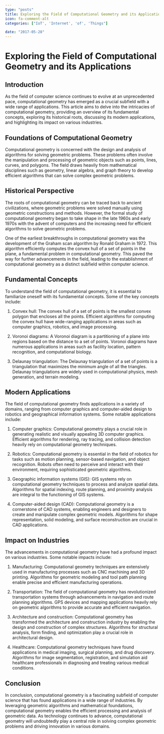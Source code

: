 ```yaml
---
type: "posts"
title: Exploring the Field of Computational Geometry and its Applications
icon: fa-comment-alt
categories: ["IoT', 'Internet', 'of', 'Things"]

date: "2017-05-28"
---
```




# Exploring the Field of Computational Geometry and its Applications

## Introduction

As the field of computer science continues to evolve at an unprecedented pace, computational geometry has emerged as a crucial subfield with a wide range of applications. This article aims to delve into the intricacies of computational geometry, providing an overview of its fundamental concepts, exploring its historical roots, discussing its modern applications, and highlighting its impact on various industries.

## Foundations of Computational Geometry

Computational geometry is concerned with the design and analysis of algorithms for solving geometric problems. These problems often involve the manipulation and processing of geometric objects such as points, lines, curves, and polygons. The field draws heavily from mathematical disciplines such as geometry, linear algebra, and graph theory to develop efficient algorithms that can solve complex geometric problems.

## Historical Perspective

The roots of computational geometry can be traced back to ancient civilizations, where geometric problems were solved manually using geometric constructions and methods. However, the formal study of computational geometry began to take shape in the late 1960s and early 1970s with the advent of computers and the increasing need for efficient algorithms to solve geometric problems.

One of the earliest breakthroughs in computational geometry was the development of the Graham scan algorithm by Ronald Graham in 1972. This algorithm efficiently computes the convex hull of a set of points in the plane, a fundamental problem in computational geometry. This paved the way for further advancements in the field, leading to the establishment of computational geometry as a distinct subfield within computer science.

## Fundamental Concepts

To understand the field of computational geometry, it is essential to familiarize oneself with its fundamental concepts. Some of the key concepts include:

1. Convex hull: The convex hull of a set of points is the smallest convex polygon that encloses all the points. Efficient algorithms for computing the convex hull have wide-ranging applications in areas such as computer graphics, robotics, and image processing.

2. Voronoi diagrams: A Voronoi diagram is a partitioning of a plane into regions based on the distance to a set of points. Voronoi diagrams have numerous applications in areas such as facility location, pattern recognition, and computational biology.

3. Delaunay triangulation: The Delaunay triangulation of a set of points is a triangulation that maximizes the minimum angle of all the triangles. Delaunay triangulations are widely used in computational physics, mesh generation, and terrain modeling.

## Modern Applications

The field of computational geometry finds applications in a variety of domains, ranging from computer graphics and computer-aided design to robotics and geographical information systems. Some notable applications include:

1. Computer graphics: Computational geometry plays a crucial role in generating realistic and visually appealing 3D computer graphics. Efficient algorithms for rendering, ray tracing, and collision detection heavily rely on computational geometry techniques.

2. Robotics: Computational geometry is essential in the field of robotics for tasks such as motion planning, sensor-based navigation, and object recognition. Robots often need to perceive and interact with their environment, requiring sophisticated geometric algorithms.

3. Geographic information systems (GIS): GIS systems rely on computational geometry techniques to process and analyze spatial data. Algorithms for spatial indexing, route planning, and proximity analysis are integral to the functioning of GIS systems.

4. Computer-aided design (CAD): Computational geometry is a cornerstone of CAD systems, enabling engineers and designers to create and manipulate complex geometric models. Algorithms for shape representation, solid modeling, and surface reconstruction are crucial in CAD applications.

## Impact on Industries

The advancements in computational geometry have had a profound impact on various industries. Some notable impacts include:

1. Manufacturing: Computational geometry techniques are extensively used in manufacturing processes such as CNC machining and 3D printing. Algorithms for geometric modeling and tool path planning enable precise and efficient manufacturing operations.

2. Transportation: The field of computational geometry has revolutionized transportation systems through advancements in navigation and route planning algorithms. GPS devices and mapping applications heavily rely on geometric algorithms to provide accurate and efficient navigation.

3. Architecture and construction: Computational geometry has transformed the architecture and construction industry by enabling the design and construction of complex structures. Algorithms for structural analysis, form finding, and optimization play a crucial role in architectural design.

4. Healthcare: Computational geometry techniques have found applications in medical imaging, surgical planning, and drug discovery. Algorithms for image segmentation, registration, and simulation aid healthcare professionals in diagnosing and treating various medical conditions.

## Conclusion

In conclusion, computational geometry is a fascinating subfield of computer science that has found applications in a wide range of industries. By leveraging geometric algorithms and mathematical foundations, computational geometry enables the efficient processing and analysis of geometric data. As technology continues to advance, computational geometry will undoubtedly play a central role in solving complex geometric problems and driving innovation in various domains.